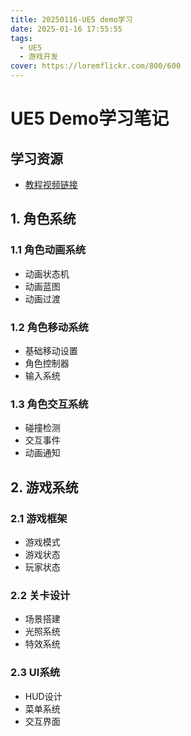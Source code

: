 ```yaml
---
title: 20250116-UE5 demo学习
date: 2025-01-16 17:55:55
tags:
  - UE5
  - 游戏开发
cover: https://loremflickr.com/800/600
---
```


# UE5 Demo学习笔记

## 学习资源
- [教程视频链接](https://www.bilibili.com/video/BV1EN6nYaEZp?spm_id_from=333.788.videopod.sections&vd_source=c41c590d451803fc1f5905563f54cbb3)

## 1. 角色系统

### 1.1 角色动画系统
- 动画状态机
- 动画蓝图
- 动画过渡

### 1.2 角色移动系统
- 基础移动设置
- 角色控制器
- 输入系统

### 1.3 角色交互系统
- 碰撞检测
- 交互事件
- 动画通知

## 2. 游戏系统

### 2.1 游戏框架
- 游戏模式
- 游戏状态
- 玩家状态

### 2.2 关卡设计
- 场景搭建
- 光照系统
- 特效系统

### 2.3 UI系统
- HUD设计
- 菜单系统
- 交互界面